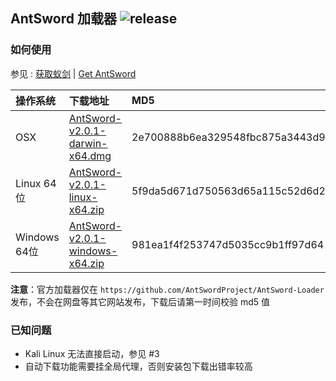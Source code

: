 ## AntSword 加载器 ![release](https://img.shields.io/badge/release-v2.0.1-blue.svg?style=flat-square)

### 如何使用

参见 : [获取蚁剑](https://doc.u0u.us/zh-hans/getting_started/get_antsword.html) | [Get AntSword](https://doc.u0u.us/en/getting_started/get_antsword.html)

操作系统 | 下载地址 | MD5
:--|:--|:--
OSX | [AntSword-v2.0.1-darwin-x64.dmg](https://github.com/AntSwordProject/AntSword-Loader/raw/2.0.1/AntSword-v2.0.1-darwin-x64.dmg) | 2e700888b6ea329548fbc875a3443d97
Linux 64位 | [AntSword-v2.0.1-linux-x64.zip](https://github.com/AntSwordProject/AntSword-Loader/raw/2.0.1/AntSword-v2.0.1-linux-x64.zip) | 5f9da5d671d750563d65a115c52d6d20
Windows 64位 | [AntSword-v2.0.1-windows-x64.zip](https://github.com/AntSwordProject/AntSword-Loader/raw/2.0.1/AntSword-v2.0.1-windows-x64.zip) | 981ea1f4f253747d5035cc9b1ff97d64

**注意**：官方加载器仅在 `https://github.com/AntSwordProject/AntSword-Loader` 发布，不会在网盘等其它网站发布，下载后请第一时间校验 md5 值

### 已知问题

* Kali Linux 无法直接启动，参见 #3
* 自动下载功能需要挂全局代理，否则安装包下载出错率较高
